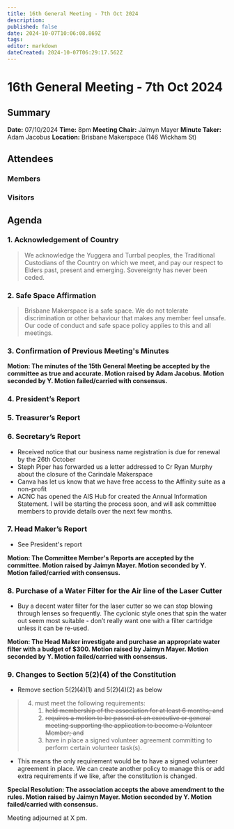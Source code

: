 ```yaml
---
title: 16th General Meeting - 7th Oct 2024
description: 
published: false
date: 2024-10-07T10:06:08.869Z
tags: 
editor: markdown
dateCreated: 2024-10-07T06:29:17.562Z
---
```


# 16th General Meeting - 7th Oct 2024
## Summary
**Date:** 07/10/2024 
**Time:** 8pm
**Meeting Chair:** Jaimyn Mayer
**Minute Taker:** Adam Jacobus
**Location:** Brisbane Makerspace (146 Wickham St)

## Attendees
### Members

### Visitors


## Agenda

### 1. Acknowledgement of Country

> We acknowledge the Yuggera and Turrbal peoples, the Traditional Custodians of the Country on which we meet, and pay our respect to Elders past, present and emerging. Sovereignty has never been ceded.

### 2. Safe Space Affirmation
> Brisbane Makerspace is a safe space. We do not tolerate discrimination or other behaviour that makes any member feel unsafe. Our code of conduct and safe space policy applies to this and all meetings.

### 3. Confirmation of Previous Meeting's Minutes

**Motion: The minutes of the 15th General Meeting be accepted by the committee as true and accurate. Motion raised by Adam Jacobus. Motion seconded by Y. Motion failed/carried with consensus.**

### 4. President’s Report


### 5. Treasurer’s Report


### 6. Secretary’s Report

* Received notice that our business name registration is due for renewal by the 26th October
* Steph Piper has forwarded us a letter addressed to Cr Ryan Murphy about the closure of the Carindale Makerspace
* Canva has let us know that we have free access to the Affinity suite as a non-profit
* ACNC has opened the AIS Hub for created the Annual Information Statement. I will be starting the process soon, and will ask committee members to provide details over the next few months.


### 7. Head Maker’s Report

- See President's report

**Motion: The Committee Member's Reports are accepted by the committee. Motion raised by Jaimyn Mayer. Motion seconded by Y. Motion failed/carried with consensus.**

### 8. Purchase of a Water Filter for the Air line of the Laser Cutter

- Buy a decent water filter for the laser cutter so we can stop blowing through lenses so frequently. The cyclonic style ones that spin the water out seem most suitable - don’t really want one with a filter cartridge unless it can be re-used.

**Motion: The Head Maker investigate and purchase an appropriate water filter with a budget of $300. Motion raised by Jaimyn Mayer. Motion seconded by Y. Motion failed/carried with consensus.**

### 9. Changes to Section 5(2)(4) of the Constitution

- Remove section 5(2)(4)(1) and 5(2)(4)(2) as below

> 4. must meet the following requirements:
>     1. ~~held membership of the association for at least 6 months; and~~
>     2. ~~requires a motion to be passed at an executive or general meeting supporting the application to become a Volunteer Member; and~~
>     2. have in place a signed volunteer agreement committing to perform certain volunteer task(s).

- This means the only requirement would be to have a signed volunteer agreement in place. We can create another policy to manage this or add extra requirements if we like, after the constitution is changed.

**Special Resolution: The association accepts the above amendment to the rules. Motion raised by Jaimyn Mayer. Motion seconded by Y. Motion failed/carried with consensus.**

Meeting adjourned at X pm.